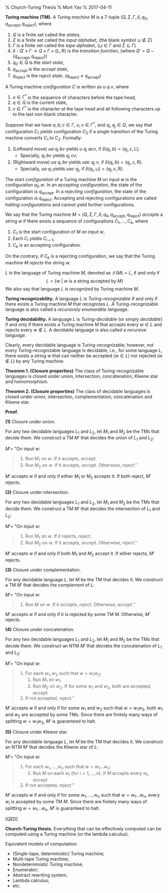 % Church-Turing Thesis
% Mort Yao
% 2017-04-11

**Turing machine (TM).** A *Turing machine* $M$ is a 7-tuple $(Q, \Sigma, \Gamma, \delta, q_0, q_\text{accept}, q_\text{reject})$, where

1. $Q$ is a finite set called the *states*,
2. $\Sigma$ is a finite set called the *input alphabet*, (the blank symbol $\sqcup \notin \Sigma$)
3. $\Gamma$ is a finite set called the *tape alphabet*, ($\sqcup \in \Gamma$ and $\Sigma \subseteq \Gamma$)
4. $\delta : Q' \times \Gamma \to Q \times \Gamma \times \{\text{L}, \text{R}\}$ is the *transition function*, (where $Q' = Q-\{q_\text{accept},q_\text{reject}\}$)
5. $q_0 \in Q$ is the *start state*,
6. $q_\text{accept}$ is the *accept state*,
7. $q_\text{reject}$ is the *reject state*. ($q_\text{reject} \neq q_\text{accept}$)

A Turing machine *configuration* $C$ is written as $u\ q\ v$, where

1. $u \in \Gamma^*$ is the sequence of characters before the tape head,
2. $q \in Q$ is the current state,
3. $v \in \Gamma^*$ is the character at the tape head and all following characters up to the last non-blank character.

Suppose that we have $a, b, c \in \Gamma$, $u, v \in \Gamma^*$, and $q_i, q_j \in Q$, we say that configuration $C_1$ *yields* configuration $C_2$ if a single transition of the Turing machine converts $C_1$ to $C_2$. Formally:

1. (Leftward move) $u a\ q_i\ b v$ yields $u\ q_j\ a c v$, if $\delta(q_i, b) = (q_j, c, \text{L})$;
    * Specially, $q_i\ b v$ yields $q_j\ c v$;
2. (Rightward move) $u a\ q_i\ b v$ yields $u a c\ q_j\ v$, if $\delta(q_i, b) = (q_j, c, \text{R})$.
    * Specially, $u a\ q_i$ yields $u a c\ q_j$, if $\delta(q_i, \sqcup) = (q_j, c, \text{R})$.

The *start configuration* of a Turing machine $M$ on input $w$ is the configuration $q_0\ w$. In an *accepting configuration*, the state of the configuration is $q_\text{accept}$. In a *rejecting configuration*, the state of the configuration is $q_\text{reject}$. Accepting and rejecting configurations are called *halting configurations* and cannot yield further configurations.

We say that the Turing machine $M = (Q, \Sigma, \Gamma, \delta, q_0, q_\text{accept}, q_\text{reject})$ *accepts* a string $w$ if there exists a sequence of configurations $C_1, \dots, C_k$, where

1. $C_1$ is the start configuration of $M$ on input $w$,
2. Each $C_i$ yields $C_{i+1}$,
3. $C_k$ is an accepting configuration.

On the contrary, if $C_k$ is a rejecting configuration, we say that the Turing machine $M$ *rejects* the string $w$.

$L$ is the language of Turing machine $M$, denoted as $\mathcal{L}(M) = L$, if and only if
$$L = \{ w\ |\ w \text{ is a string accepted by } M \}$$
We also say that language $L$ is *recognized* by Turing machine $M$.

**Turing recognizability.** A language $L$ is *Turing-recognizable* if and only if there exists a Turing machine $M$ that recognizes $L$. A Turing-recognizable language is also called a *recursively enumerable language*.

**Turing decidability.** A language $L$ is *Turing-decidable* (or simply *decidable*) if and only if there exists a Turing machine $M$ that accepts every $w \in L$ and rejects every $w \notin L$. A decidable language is also called a *recursive language*.

Clearly, every decidable language is Turing-recognizable; however, not every Turing-recognizable language is decidable, i.e., for some language $L$, there exists a string $w$ that can neither be accepted ($w \in L$) nor rejected ($w \notin L$) by any Turing machine.

**Theorem 1. (Closure properties)** The class of Turing-recognizable languages is closed under union, intersection, concatenation, Kleene star and homomorphism.

**Theorem 2. (Closure properties)** The class of decidable languages is closed under union, intersection, complementation, concatenation and Kleene star.

**Proof.**

**(1)** Closure under union.

For any two decidable languages $L_1$ and $L_2$, let $M_1$ and $M_2$ be the TMs that decide them. We construct a TM $M'$ that decides the union of $L_1$ and $L_2$:

$M' =$ "On input $w$:

> 1. Run $M_1$ on $w$. If it accepts, *accept*.
> 2. Run $M_2$ on $w$. If it accepts, *accept*. Otherwise, *reject*.''

$M'$ accepts $w$ if and only if either $M_1$ or $M_2$ accepts it. If both reject, $M'$ rejects.

**(2)** Closure under intersection.

For any two decidable languages $L_1$ and $L_2$, let $M_1$ and $M_2$ be the TMs that decide them. We construct a TM $M'$ that decides the intersection of $L_1$ and $L_2$:

$M' =$ "On input $w$:

> 1. Run $M_1$ on $w$. If it rejects, *reject*.
> 2. Run $M_2$ on $w$. If it accepts, *accept*. Otherwise, *reject*.''

$M'$ accepts $w$ if and only if both $M_1$ and $M_2$ accept it. If either rejects, $M'$ rejects.

**(3)** Closure under complementation.

For any decidable language $L$, let $M$ be the TM that decides it. We construct a TM $M'$ that decides the complement of $L$:

$M' =$ "On input $w$:

> 1. Run $M$ on $w$. If it accepts, *reject*. Otherwise, *accept*.''

$M'$ accepts $w$ if and only if it is rejected by some TM $M$. Otherwise, $M'$ rejects.

**(4)** Closure under concatenation.

For any two decidable languages $L_1$ and $L_2$, let $M_1$ and $M_2$ be the TMs that decide them. We construct an NTM $M'$ that decides the concatenation of $L_1$ and $L_2$:

$M' =$ "On input $w$:

> 1. For each $w_1, w_2$ such that $w = w_1w_2$:
>     1. Run $M_1$ on $w_1$.
>     2. Run $M_2$ on $w_2$. If for some $w_1$ and $w_2$, both are accepted, *accept*.
> 2. If not accepted, *reject*.''

$M'$ accepts $w$ if and only if for some $w_1$ and $w_2$ such that $w = w_1w_2$, both $w_1$ and $w_2$ are accepted by some TMs. Since there are finitely many ways of splitting $w = w_1w_2$, $M'$ is guaranteed to halt.

**(5)** Closure under Kleene star.

For any decidable language $L$, let $M$ be the TM that decides it. We construct an NTM $M'$ that decides the Kleene star of $L$:

$M' =$ "On input $w$:

> 1. For each $w_1, \dots, w_n$ such that $w = w_1 \dots w_n$:
>     1. Run $M$ on each $w_i$ (for $i = 1, \dots, n$). If $M$ accepts every $w_i$, *accept*.
> 2. If not accepted, *reject*.''

$M'$ accepts $w$ if and only if for some $w_1, \dots, w_n$ such that $w = w_1 \dots w_n$, every $w_i$ is accepted by some TM $M$. Since there are finitely many ways of splitting $w = w_1 \dots w_n$, $M'$ is guaranteed to halt.

[QED]



**Church-Turing thesis.** Everything that can be effectively computed can be computed using a Turing machine (or the lambda calculus).

Equivalent models of computation:

* (Single-tape, deterministic) Turing machine;
* Multi-tape Turing machine;
* Nondeterministic Turing machine;
* Enumerator;
* Abstract rewriting system;
* Lambda calculus;
* etc.
